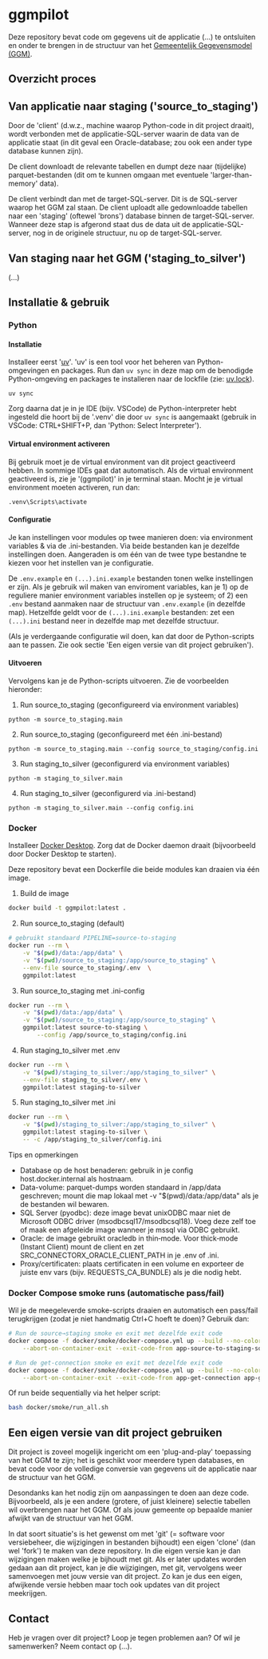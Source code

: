 # ggmpilot

Deze repository bevat code om gegevens uit de applicatie (...) te ontsluiten en onder te brengen 
in de structuur van het [Gemeentelijk Gegevensmodel (GGM)](https://www.gemeentelijkgegevensmodel.nl/v2.4.0/). 

## Overzicht proces

## Van applicatie naar staging ('source_to_staging')

Door de 'client' (d.w.z., machine waarop Python-code in dit project draait),
wordt verbonden met de applicatie-SQL-server waarin de data van de applicatie staat (in dit geval een 
Oracle-database; zou ook een ander type database kunnen zijn).

De client downloadt de relevante tabellen en dumpt deze naar (tijdelijke) parquet-bestanden
(dit om te kunnen omgaan met eventuele 'larger-than-memory' data).

De client verbindt dan met de target-SQL-server. Dit is de SQL-server waarop het GGM zal staan.
De client uploadt alle gedownloadde tabellen naar een 'staging' (oftewel 'brons') database
binnen de target-SQL-server. Wanneer deze stap is afgerond staat dus de data uit de
applicatie-SQL-server, nog in de originele structuur, nu op de target-SQL-server.

## Van staging naar het GGM ('staging_to_silver')

(...)

## Installatie & gebruik

### Python

#### Installatie

Installeer eerst '[uv](https://docs.astral.sh/uv/)'. 'uv' is een tool voor het beheren van Python-omgevingen en packages.
Run dan `uv sync` in deze map om de benodigde Python-omgeving en packages te installeren naar de lockfile (zie: [uv.lock](uv.lock)).

```
uv sync
```

Zorg daarna dat je in je IDE (bijv. VSCode) de Python-interpreter hebt ingesteld die hoort bij de '.venv' die door `uv sync` is aangemaakt
(gebruik in VSCode: CTRL+SHIFT+P, dan 'Python: Select Interpreter').

#### Virtual environment activeren

Bij gebruik moet je de virtual environment van dit project geactiveerd hebben. In sommige IDEs gaat dat automatisch.
Als de virtual environment geactiveerd is, zie je '(ggmpilot)' in je terminal staan. Mocht je je virtual environment 
moeten activeren, run dan:

```
.venv\Scripts\activate
```

#### Configuratie

Je kan instellingen voor modules op twee manieren doen: via environment variables & via de .ini-bestanden.
Via beide bestanden kan je dezelfde instellingen doen. Aangeraden is om één van de twee type bestandne te kiezen
voor het instellen van je configuratie. 

De `.env.example` en `(...).ini.example` bestanden tonen welke instellingen er zijn.
Als je gebruik wil maken van enviroment variables, kan je 1) op de reguliere manier
environment variables instellen op je systeem; of 2) een `.env` bestand aanmaken
naar de structuur van `.env.example` (in dezelfde map). Hetzelfde geldt voor de `(...).ini.example`
bestanden: zet een `(...).ini` bestand neer in dezelfde map met dezelfde structuur.

(Als je verdergaande configuratie wil doen, kan dat door de Python-scripts aan te passen.
Zie ook sectie 'Een eigen versie van dit project gebruiken'). 

#### Uitvoeren

Vervolgens kan je de Python-scripts uitvoeren. Zie de voorbeelden hieronder:

1. Run source_to_staging (geconfigureerd via environment variables)

```
python -m source_to_staging.main
```

2. Run source_to_staging (geconfigureerd met één .ini-bestand)

```
python -m source_to_staging.main --config source_to_staging/config.ini
```

3. Run staging_to_silver (geconfigurerd via environment variables)

```
python -m staging_to_silver.main
```

4. Run staging_to_silver (geconfigurerd via .ini-bestand)
```
python -m staging_to_silver.main --config config.ini
```

### Docker

Installeer [Docker Desktop](https://www.docker.com/products/docker-desktop/). Zorg dat de Docker daemon draait (bijvoorbeeld door Docker Desktop te starten).

Deze repository bevat een Dockerfile die beide modules kan draaien via één image.

1) Build de image

```bash
docker build -t ggmpilot:latest .
```

2) Run source_to_staging (default)

```bash
# gebruikt standaard PIPELINE=source-to-staging
docker run --rm \
	-v "$(pwd)/data:/app/data" \
	-v "$(pwd)/source_to_staging:/app/source_to_staging" \
	--env-file source_to_staging/.env  \
	ggmpilot:latest
```

3) Run source_to_staging met .ini-config

```bash
docker run --rm \
	-v "$(pwd)/data:/app/data" \
	-v "$(pwd)/source_to_staging:/app/source_to_staging" \
	ggmpilot:latest source-to-staging \
		--config /app/source_to_staging/config.ini
```

4) Run staging_to_silver met .env

```bash
docker run --rm \
	-v "$(pwd)/staging_to_silver:/app/staging_to_silver" \
	--env-file staging_to_silver/.env \
	ggmpilot:latest staging-to-silver
```

5) Run staging_to_silver met .ini

```bash
docker run --rm \
	-v "$(pwd)/staging_to_silver:/app/staging_to_silver" \
	ggmpilot:latest staging-to-silver \
	-- -c /app/staging_to_silver/config.ini
```

Tips en opmerkingen

- Database op de host benaderen: gebruik in je config host.docker.internal als hostnaam.
- Data-volume: parquet-dumps worden standaard in /app/data geschreven; mount die map lokaal met -v "$(pwd)/data:/app/data" als je de bestanden wil bewaren.
- SQL Server (pyodbc): deze image bevat unixODBC maar niet de Microsoft ODBC driver (msodbcsql17/msodbcsql18). Voeg deze zelf toe of maak een afgeleide image wanneer je mssql via ODBC gebruikt.
- Oracle: de image gebruikt oracledb in thin‑mode. Voor thick‑mode (Instant Client) mount de client en zet SRC_CONNECTORX_ORACLE_CLIENT_PATH in je .env of .ini.
- Proxy/certificaten: plaats certificaten in een volume en exporteer de juiste env vars (bijv. REQUESTS_CA_BUNDLE) als je die nodig hebt.

### Docker Compose smoke runs (automatische pass/fail)

Wil je de meegeleverde smoke-scripts draaien en automatisch een pass/fail terugkrijgen (zodat je niet handmatig Ctrl+C hoeft te doen)? Gebruik dan:

```bash
# Run de source→staging smoke en exit met dezelfde exit code
docker compose -f docker/smoke/docker-compose.yml up --build --no-color \
	--abort-on-container-exit --exit-code-from app-source-to-staging-sqlalchemy app-source-to-staging-sqlalchemy

# Run de get-connection smoke en exit met dezelfde exit code
docker compose -f docker/smoke/docker-compose.yml up --build --no-color \
	--abort-on-container-exit --exit-code-from app-get-connection app-get-connection
```

Of run beide sequentially via het helper script:

```bash
bash docker/smoke/run_all.sh
```

## Een eigen versie van dit project gebruiken

Dit project is zoveel mogelijk ingericht om een 'plug-and-play' toepassing van het GGM te zijn;
het is geschikt voor meerdere typen databases, en bevat code voor de volledige conversie van
gegevens uit de applicatie naar de structuur van het GGM. 

Desondanks kan het nodig zijn om aanpassingen te doen aan deze code. Bijvoorbeeld,
als je een andere (grotere, of juist kleinere) selectie tabellen wil overbrengen naar
het GGM. Of als jouw gemeente op bepaalde manier afwijkt van de structuur van het GGM.

In dat soort situatie's is het gewenst om met 'git' (= software voor versiebeheer,
die wijzigingen in bestanden bijhoudt) een eigen 'clone' (dan wel 'fork') te maken
van deze repository. In die eigen versie kan je dan wijzigingen maken welke je
bijhoudt met git. Als er later updates worden gedaan aan dit project, kan je die wijzigingen,
met git, vervolgens weer samenvoegen met jouw versie van dit project. Zo kan je dus 
een eigen, afwijkende versie hebben maar toch ook updates van dit project meekrijgen. 

## Contact

Heb je vragen over dit project? Loop je tegen problemen aan? Of wil je samenwerken?
Neem contact op (...).




